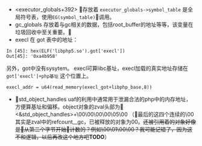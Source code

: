 * <executor_globals+392> 存放着 `executor_globals->symbol_table` 是全局符号表，使用`EG(symbol_table)`调用。
* gc_globals 存放着与gc相关的数据，包括root\_buffer的地址等等，该变量在垃圾回收中至关重要。
* execl 在 got 表中的地址：
```
In [45]: hex(ELF('libphp5.so').got['execl'])
Out[45]: '0xa4b958'
```
另外，got中没有sysytem。
execl可算libc基址，execl加载的真实地址存储在 `got['execl']+php基址` 这个位置上。
```
execl_addr = u64(read_memory(execl_got+libphp_base,8))
```
* std\_object\_handles uaf的利用中通常用于泄漏合法的php中的内存地址，方便算基址和偏移。object对象的zval头部为 <&std\_object\_handles>+\00\00\00\00\05\00 （最后的这四个连续的\00其实是zval中的refcount\_\_gc，已被释放的对象为00。~~还被引用着的对象好像是从第二个字节开始计数的？例如\00\01\00\00？我可能记错了，因为这不和逻辑，以后再改这个地方吧~~**TODO**）